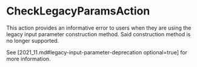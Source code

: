# CheckLegacyParamsAction

This action provides an informative error to users when they are using
the legacy input parameter construction method. Said construction method
is no longer supported.

See [2021_11.md#legacy-input-parameter-deprecation optional=true] for more information.
